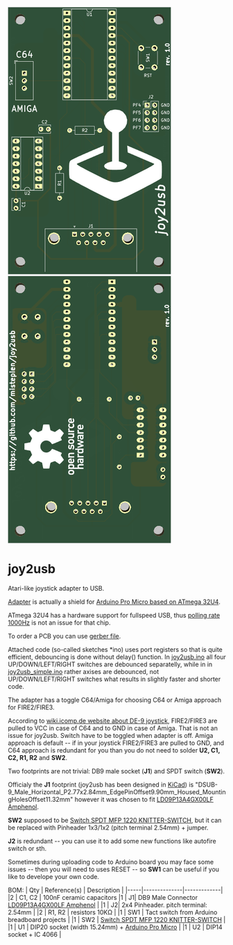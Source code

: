 ![alt text](https://github.com/mistepien/joy2usb/blob/main/front.png)
![alt text](https://github.com/mistepien/joy2usb/blob/main/back.png)

# joy2usb
Atari-like joystick adapter to USB.

<a href="https://github.com/mistepien/joy2usb/blob/main/joy2usb.pdf">Adapter</a> is actually a shield for 
<a href="https://learn.sparkfun.com/tutorials/pro-micro--fio-v3-hookup-guide/hardware-overview-pro-micro">Arduino Pro Micro based on ATmega 32U4</a>.

ATmega 32U4 has a hardware support for fullspeed USB, thus <a href="https://wiki.archlinux.org/title/mouse_polling_rate">polling rate 1000Hz</a> is not an issue for that chip.

To order a PCB you can use <a href="https://github.com/mistepien/joy2usb/blob/main/gerber.zip">gerber file<a>.

Attached code (so-called sketches *ino) uses port registers so that is quite efficient, debouncing is done without delay() function. In  <a href="https://github.com/mistepien/joy2usb/blob/main/firmware/joy2usb.ino">joy2usb.ino</a> all four UP/DOWN/LEFT/RIGHT switches 
are debounced separatelly, while in in <a href="https://github.com/mistepien/joy2usb/blob/main/firmware/joy2usb_simple.ino">joy2usb_simple.ino</a> rather axises are debounced, not UP/DOWN/LEFT/RIGHT switches what results in slightly faster and shorter code.

The adapter has a toggle C64/Amiga for choosing C64 or Amiga approach for FIRE2/FIRE3.

According to <a href="http://wiki.icomp.de/wiki/DE-9_Joystick"> wiki.icomp.de website about DE-9 joystick</a>, FIRE2/FIRE3 are pulled to VCC in case of C64 and to GND in case of Amiga. That is not an issue for joy2usb. Switch have to be toggled when adapter is off. Amiga approach is default -- if in your joystick FIRE2/FIRE3 are pulled to GND, and C64 approach is redundant for you than you do not need to solder <b>U2, C1, C2, R1, R2</b> and <b>SW2</b>.

Two footprints are not trivial: DB9 male socket (<b>J1</b>) and SPDT switch (<b>SW2</b>).

Officialy the <b>J1</b> footprint (joy2usb has been designed in <a href="https://www.kicad.org/">KiCad</a>) is "DSUB-9_Male_Horizontal_P2.77x2.84mm_EdgePinOffset9.90mm_Housed_MountingHolesOffset11.32mm"
however it was chosen to fit <a href="https://www.tme.eu/pl/en/details/ld09p13a4gx00lf/d-sub-plugs-and-sockets/amphenol-communications-solutions/">   LD09P13A4GX00LF Amphenol</a>.

<b>SW2</b> supposed to be <a href="https://www.tme.eu/pl/en/details/mfp1220/slide-switches/knitter-switch/mfp-1220">Switch SPDT MFP 1220 KNITTER-SWITCH</a>, but it can be replaced with Pinheader 1x3/1x2 (pitch terminal 2.54mm) + jumper.

<b>J2</b> is redundant -- you can use it to add some new functions like autofire switch or sth.

Sometimes during uploading code to Arduino board you may face some issues -- then you will need to uses RESET -- so <b>SW1</b> can be useful if you like to develope your own code.

BOM:
| Qty	| Reference(s) | Description |
|-----|--------------|-------------|
|2 | C1, C2	| 100nF	ceramic capacitors
|1 |	J1|	DB9 Male Connector <a href="https://www.tme.eu/pl/en/details/ld09p13a4gx00lf/d-sub-plugs-and-sockets/amphenol-communications-solutions/">   LD09P13A4GX00LF Amphenol</a> |
|1 |	J2|	2x4 Pinheader. pitch terminal: 2.54mm |
|2 | R1, R2	| resistors 10KΩ |
|1 | SW1 | Tact switch from Arduino breadboard projects |
|1 | SW2 | <a href="https://www.tme.eu/pl/en/details/mfp1220/slide-switches/knitter-switch/mfp-1220">Switch SPDT MFP 1220 KNITTER-SWITCH</a> |
|1 | U1 |	DIP20 socket (width 15.24mm) + <a href="https://learn.sparkfun.com/tutorials/pro-micro--fio-v3-hookup-guide/hardware-overview-pro-micro">Arduino Pro Micro</a> |
|1 |	U2	| DIP14 socket + IC 4066	 |



